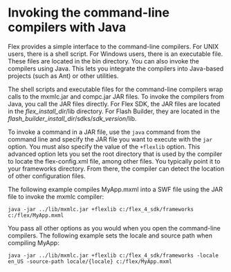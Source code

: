 # Invoking the command-line compilers with Java

Flex provides a simple interface to the command-line compilers. For UNIX users,
there is a shell script. For Windows users, there is an executable file. These
files are located in the bin directory. You can also invoke the compilers using
Java. This lets you integrate the compilers into Java-based projects (such as
Ant) or other utilities.

The shell scripts and executable files for the command-line compilers wrap calls
to the mxmlc.jar and compc.jar JAR files. To invoke the compilers from Java, you
call the JAR files directly. For Flex SDK, the JAR files are located in the
_flex_install_dir_/lib directory. For Flash Builder, they are located in the
_flash_builder_install_dir_/sdks/_sdk_version_/lib.

To invoke a command in a JAR file, use the `java` command from the command line
and specify the JAR file you want to execute with the `jar` option. You must
also specify the value of the `+flexlib` option. This advanced option lets you
set the root directory that is used by the compiler to locate the
flex-config.xml file, among other files. You typically point it to your
frameworks directory. From there, the compiler can detect the location of other
configuration files.

The following example compiles MyApp.mxml into a SWF file using the JAR file to
invoke the mxmlc compiler:

    java -jar ../lib/mxmlc.jar +flexlib c:/flex_4_sdk/frameworks c:/flex/MyApp.mxml

You pass all other options as you would when you open the command-line
compilers. The following example sets the locale and source path when compiling
MyApp:

    java -jar ../lib/mxmlc.jar +flexlib c:/flex_4_sdk/frameworks -locale en_US -source-path locale/{locale} c:/flex/MyApp.mxml
